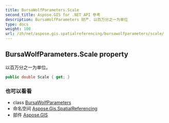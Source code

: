 ```yaml
---
title: BursaWolfParameters.Scale
second_title: Aspose.GIS for .NET API 参考
description: BursaWolfParameters 财产. 以百万分之一为单位
type: docs
weight: 100
url: /zh/net/aspose.gis.spatialreferencing/bursawolfparameters/scale/
---
```

## BursaWolfParameters.Scale property

以百万分之一为单位。

```csharp
public double Scale { get; }
```

### 也可以看看

* class [BursaWolfParameters](../)
* 命名空间 [Aspose.Gis.SpatialReferencing](../../bursawolfparameters/)
* 部件 [Aspose.GIS](../../../)


